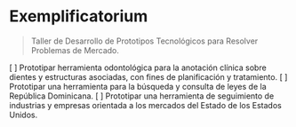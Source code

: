 # Exemplificatorium

> Taller de Desarrollo de Prototipos Tecnológicos para Resolver Problemas de Mercado.

[ ] Prototipar herramienta odontológica para la anotación clínica sobre dientes y estructuras asociadas, con fines de planificación y tratamiento.
[ ] Prototipar una herramienta para la búsqueda y consulta de leyes de la República Dominicana.
[ ] Prototipar una herramienta de seguimiento de industrias y empresas orientada a los mercados del Estado de los Estados Unidos.
